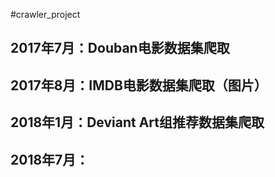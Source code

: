 #crawler_project

## 2017年7月：Douban电影数据集爬取
## 2017年8月：IMDB电影数据集爬取（图片）
## 2018年1月：Deviant Art组推荐数据集爬取
## 2018年7月：
